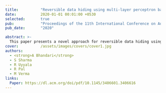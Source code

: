 ```yaml
---
title:          "Reversible data hiding using multi-layer perceptron based pixel prediction"
date:           2020-01-01 00:01:00 +0530
selected:       true
pub:            "Proceedings of the 11th International Conference on Advances in Information Technology"
pub_date:       "2020"

abstract: >-
  This paper presents a novel approach for reversible data hiding using multi-layer perceptron for pixel prediction. Reversible data hiding is a technique that allows the original cover media to be perfectly restored after the hidden data has been extracted.
cover:          /assets/images/covers/cover1.jpg
authors:
  - <strong>A Bhandari</strong>
  - S Sharma
  - R Uyyala
  - R Pal
  - M Verma
links:
  Paper: https://dl.acm.org/doi/pdf/10.1145/3406601.3406616
---
```

